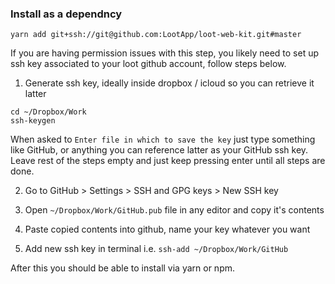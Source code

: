 ### Install as a dependncy
`yarn add git+ssh://git@github.com:LootApp/loot-web-kit.git#master`

If you are having permission issues with this step, you likely need to set up
ssh key associated to your loot github account, follow steps below.

1. Generate ssh key, ideally inside dropbox / icloud so you can retrieve it latter
```
cd ~/Dropbox/Work
ssh-keygen
```
When asked to `Enter file in which to save the key` just type something like GitHub,
or anything you can reference latter as your GitHub ssh key. Leave rest of the steps
empty and just keep pressing enter until all steps are done.

2. Go to GitHub > Settings > SSH and GPG keys > New SSH key

3. Open `~/Dropbox/Work/GitHub.pub` file in any editor and copy it's contents

4. Paste copied contents into github, name your key whatever you want

5. Add new ssh key in terminal i.e. `ssh-add ~/Dropbox/Work/GitHub`

After this you should be able to install via yarn or npm.
